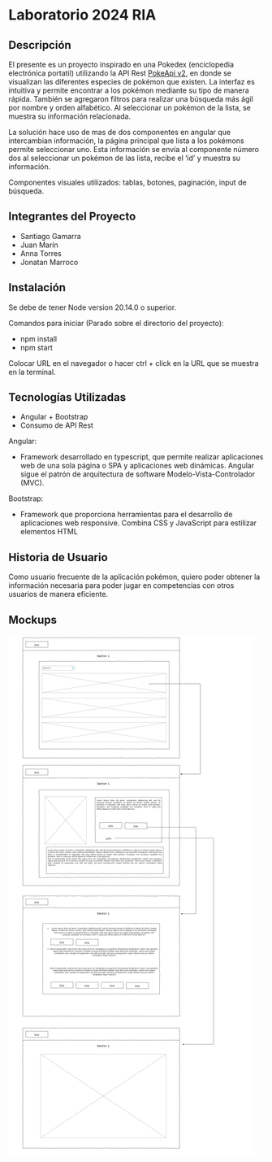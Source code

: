 # Laboratorio 2024 RIA

## Descripción

El presente es un proyecto inspirado en una Pokedex (enciclopedia electrónica portatil) utilizando la API Rest [PokeApi v2](https://github.com/angular/angular-cli), en donde se visualizan las diferentes especies de pokémon que existen. La interfaz es intuitiva y permite encontrar a los pokémon mediante su tipo de manera rápida. También se agregaron filtros para realizar una búsqueda más ágil por nombre y orden alfabético. Al seleccionar un pokémon de la lista, se muestra su información relacionada.

La solución hace uso de mas de dos componentes en angular que intercambian información, la página principal que lista a los pokémons permite seleccionar uno. Esta información se envía al componente número dos al seleccionar un pokémon de las lista, recibe el ‘id’ y muestra su información.

Componentes visuales utilizados: tablas, botones, paginación, input de búsqueda.

## Integrantes del Proyecto

* Santiago Gamarra
* Juan Marín
* Anna Torres
* Jonatan Marroco

## Instalación

Se debe de tener Node version 20.14.0 o superior.

Comandos para iniciar (Parado sobre el directorio del proyecto):
* npm install
* npm start

Colocar URL en el navegador o hacer ctrl + click en la URL que se muestra en la terminal.

## Tecnologías Utilizadas

* Angular + Bootstrap
* Consumo de API Rest

Angular: 
  * Framework desarrollado en typescript, que permite realizar aplicaciones web de una sola página o SPA y aplicaciones web      dinámicas. Angular sigue el patrón de arquitectura de software Modelo-Vista-Controlador (MVC).

Bootstrap: 
  * Framework que proporciona herramientas para el desarrollo de aplicaciones web responsive. Combina CSS y JavaScript para      estilizar elementos HTML

## Historia de Usuario

Como usuario frecuente de la aplicación pokémon, quiero poder obtener la información necesaria para poder jugar en competencias con otros usuarios de manera eficiente.

## Mockups

![Mockups](diagramas.jpg)
